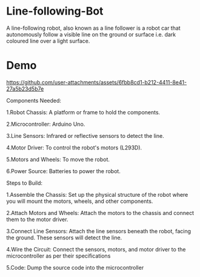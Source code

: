 # Line-following-Bot
A line-following robot, also known as a line follower is a robot car that autonomously follow a visible line on the ground or surface i.e. dark coloured line over a light surface.

# Demo

https://github.com/user-attachments/assets/6fbb8cd1-b212-4411-8e41-27a5b23d5b7e



Components Needed:

1.Robot Chassis: A platform or frame to hold the components.

2.Microcontroller: Arduino Uno.

3.Line Sensors: Infrared or reflective sensors to detect the line.

4.Motor Driver: To control the robot's motors (L293D).

5.Motors and Wheels: To move the robot.

6.Power Source: Batteries to power the robot.

Steps to Build:

1.Assemble the Chassis: Set up the physical structure of the robot where you will mount the motors, wheels, and other components.

2.Attach Motors and Wheels: Attach the motors to the chassis and connect them to the motor driver.

3.Connect Line Sensors: Attach the line sensors beneath the robot, facing the ground. These sensors will detect the line.

4.Wire the Circuit: Connect the sensors, motors, and motor driver to the microcontroller as per their specifications

5.Code: Dump the source code into the microcontroller
